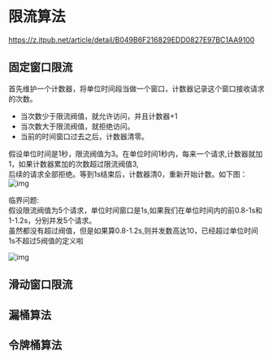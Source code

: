 # 限流算法
https://z.itpub.net/article/detail/B049B6F216829EDD0827E97BC1AA9100

## 固定窗口限流
首先维护一个计数器，将单位时间段当做一个窗口，计数器记录这个窗口接收请求的次数。

* 当次数少于限流阀值，就允许访问，并且计数器+1
* 当次数大于限流阀值，就拒绝访问。
* 当前的时间窗口过去之后，计数器清零。

假设单位时间是1秒，限流阀值为3。在单位时间1秒内，每来一个请求,计数器就加1，如果计数器累加的次数超过限流阀值3,  
后续的请求全部拒绝。等到1s结束后，计数器清0，重新开始计数。如下图：
![img](/img/固定窗口.jpg)

临界问题:  
假设限流阀值为5个请求，单位时间窗口是1s,如果我们在单位时间内的前0.8-1s和1-1.2s，分别并发5个请求。  
虽然都没有超过阀值，但是如果算0.8-1.2s,则并发数高达10，已经超过单位时间1s不超过5阀值的定义啦


![img](/img/固定窗口2.jpg)


## 滑动窗口限流



## 漏桶算法

## 令牌桶算法